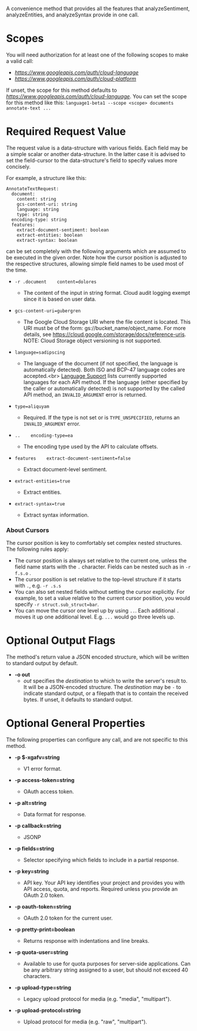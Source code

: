 A convenience method that provides all the features that analyzeSentiment,
analyzeEntities, and analyzeSyntax provide in one call.
# Scopes

You will need authorization for at least one of the following scopes to make a valid call:

* *https://www.googleapis.com/auth/cloud-language*
* *https://www.googleapis.com/auth/cloud-platform*

If unset, the scope for this method defaults to *https://www.googleapis.com/auth/cloud-language*.
You can set the scope for this method like this: `language1-beta1 --scope <scope> documents annotate-text ...`
# Required Request Value

The request value is a data-structure with various fields. Each field may be a simple scalar or another data-structure.
In the latter case it is advised to set the field-cursor to the data-structure's field to specify values more concisely.

For example, a structure like this:
```
AnnotateTextRequest:
  document:
    content: string
    gcs-content-uri: string
    language: string
    type: string
  encoding-type: string
  features:
    extract-document-sentiment: boolean
    extract-entities: boolean
    extract-syntax: boolean

```

can be set completely with the following arguments which are assumed to be executed in the given order. Note how the cursor position is adjusted to the respective structures, allowing simple field names to be used most of the time.

* `-r .document    content=dolores`
    - The content of the input in string format.
        Cloud audit logging exempt since it is based on user data.
* `gcs-content-uri=gubergren`
    - The Google Cloud Storage URI where the file content is located.
        This URI must be of the form: gs://bucket_name/object_name. For more
        details, see https://cloud.google.com/storage/docs/reference-uris.
        NOTE: Cloud Storage object versioning is not supported.
* `language=sadipscing`
    - The language of the document (if not specified, the language is
        automatically detected). Both ISO and BCP-47 language codes are
        accepted.&lt;br&gt;
        [Language Support](/natural-language/docs/languages)
        lists currently supported languages for each API method.
        If the language (either specified by the caller or automatically detected)
        is not supported by the called API method, an `INVALID_ARGUMENT` error
        is returned.
* `type=aliquyam`
    - Required. If the type is not set or is `TYPE_UNSPECIFIED`,
        returns an `INVALID_ARGUMENT` error.

* `..    encoding-type=ea`
    - The encoding type used by the API to calculate offsets.
* `features    extract-document-sentiment=false`
    - Extract document-level sentiment.
* `extract-entities=true`
    - Extract entities.
* `extract-syntax=true`
    - Extract syntax information.



### About Cursors

The cursor position is key to comfortably set complex nested structures. The following rules apply:

* The cursor position is always set relative to the current one, unless the field name starts with the `.` character. Fields can be nested such as in `-r f.s.o` .
* The cursor position is set relative to the top-level structure if it starts with `.`, e.g. `-r .s.s`
* You can also set nested fields without setting the cursor explicitly. For example, to set a value relative to the current cursor position, you would specify `-r struct.sub_struct=bar`.
* You can move the cursor one level up by using `..`. Each additional `.` moves it up one additional level. E.g. `...` would go three levels up.


# Optional Output Flags

The method's return value a JSON encoded structure, which will be written to standard output by default.

* **-o out**
    - *out* specifies the *destination* to which to write the server's result to.
      It will be a JSON-encoded structure.
      The *destination* may be `-` to indicate standard output, or a filepath that is to contain the received bytes.
      If unset, it defaults to standard output.
# Optional General Properties

The following properties can configure any call, and are not specific to this method.

* **-p $-xgafv=string**
    - V1 error format.

* **-p access-token=string**
    - OAuth access token.

* **-p alt=string**
    - Data format for response.

* **-p callback=string**
    - JSONP

* **-p fields=string**
    - Selector specifying which fields to include in a partial response.

* **-p key=string**
    - API key. Your API key identifies your project and provides you with API access, quota, and reports. Required unless you provide an OAuth 2.0 token.

* **-p oauth-token=string**
    - OAuth 2.0 token for the current user.

* **-p pretty-print=boolean**
    - Returns response with indentations and line breaks.

* **-p quota-user=string**
    - Available to use for quota purposes for server-side applications. Can be any arbitrary string assigned to a user, but should not exceed 40 characters.

* **-p upload-type=string**
    - Legacy upload protocol for media (e.g. &#34;media&#34;, &#34;multipart&#34;).

* **-p upload-protocol=string**
    - Upload protocol for media (e.g. &#34;raw&#34;, &#34;multipart&#34;).
